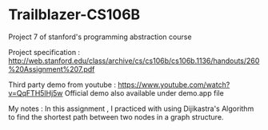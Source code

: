 # Trailblazer-CS106B
Project 7 of stanford's programming abstraction course 

Project specification : http://web.stanford.edu/class/archive/cs/cs106b/cs106b.1136/handouts/260%20Assignment%207.pdf

Third party demo from youtube :  https://www.youtube.com/watch?v=QqFTH5lHj5w
Official demo also available under demo.app file 

My notes :
In this assignment , I practiced with using Dijikastra's Algorithm to find the shortest path between two nodes in a graph 
structure.

